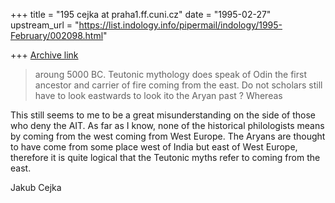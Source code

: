 +++
title = "195 cejka at praha1.ff.cuni.cz"
date = "1995-02-27"
upstream_url = "https://list.indology.info/pipermail/indology/1995-February/002098.html"

+++
[Archive link](https://list.indology.info/pipermail/indology/1995-February/002098.html)

> aroung 5000 BC. Teutonic mythology does speak of Odin the first 
> ancestor and carrier of fire coming from the east. Do not scholars 
> still have to look eastwards to look ito the Aryan past ? Whereas 

This still seems to me to be a great misunderstanding on the side of those
who deny the AIT.  As far as I know, none of the historical philologists
means by coming from the west coming from West Europe. The Aryans are
thought to have come from some place west of India but east of West Europe,
therefore it is quite logical that the Teutonic myths refer to coming from
the east.

Jakub Cejka





